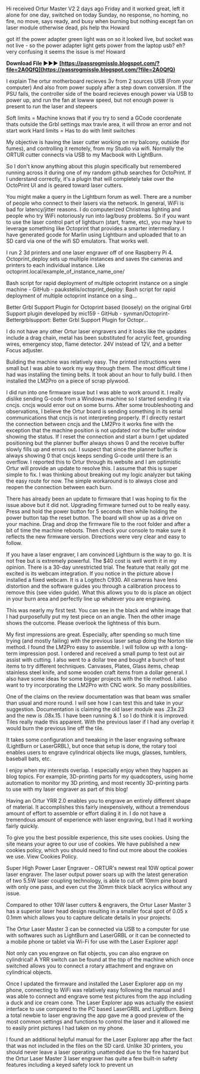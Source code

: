 Hi received Ortur Master V2 2 days ago Friday and it worked great, left it alone for one day, switched on today Sunday, no response, no homing, no fire, no move, says ready, and busy when burning but nothing except fan on laser module otherwise dead, pls help
thx
Howard
 
got it! the power adapter green light was on so it looked live, but socket was not live - so the power adapter light gets power from the laptop usb? eh? very confusing
it seems the issue is me!
Howard
 
**Download File ►►► [https://passrogmisslo.blogspot.com/?file=2A0QfQ](https://passrogmisslo.blogspot.com/?file=2A0QfQ)**


 
I explain
The ortur motherboard recieves 3v from 2 sources
USB (From your computer)
And also from power supply after a step down conversion.
If the PSU fails, the controller side of the board recieves enough power via USB to power up, and run the fan at lowww speed, but not enough power is present to run the laser and stepeers
 
Soft limits = Machine knows that if you try to send a GCode coordenate thats outside the Grbl settings max travle area, it will throw an error and not start work
Hard limits = Has to do with limit switches
 
My objective is having the laser cutter working on my balcony, outside (for fumes), and controlling it remotely, from my Studio via wifi.
Normally the ORTUR cutter connects via USB to my Macbook with LightBurn.
 
So I don't know anything about this plugin specifically but remembered running across it during one of my random github searches for OctoPrint. If I understand correctly, it's a plugin that will completely take over the OctoPrint UI and is geared toward laser cutters.
 
You might make a query in the Lightburn forum as well. There are a number of people who connect to their lasers via the network. In general, WiFi is bad for latency/jitter reasons. I do computerized Christmas lighting and people who try WiFi notoriously run into lag/busy problems. So if you want to use the laser control part of lightburn (start, frame, etc), you may have to leverage something like Octoprint that provides a smarter intermediary. I have generated gcode for Marlin using Lightburn and uploaded that to an SD card via one of the wifi SD emulators. That works well.

I run 2 3d printers and one laser engraver off of one Raspberry Pi 4. Octoprint\_deploy sets up multiple instances and saves the cameras and printers to each individual instance. Like octoprint.local/example\_of\_instance\_name\_one/
 
Bash script for rapid deployment of multiple octoprint instance on a single machine - GitHub - paukstelis/octoprint\_deploy: Bash script for rapid deployment of multiple octoprint instance on a sing...
 
Better Grbl Support Plugin for Octoprint based (loosely) on the original Grbl Support plugin developed by mic159 - GitHub - synman/Octoprint-Bettergrblsupport: Better Grbl Support Plugin for Octopr...
 
I do not have any other Ortur laser engravers and it looks like the updates include a drag chain, metal has been substituted for acrylic feet, grounding wires, emergency stop, flame detector. 24V instead of 12V, and a better Focus adjuster.
 
Building the machine was relatively easy. The printed instructions were small but I was able to work my way through them. The most difficult time I had was installing the timing belts. It took about an hour to fully build. I then installed the LM2Pro on a piece of scrap plywood.
 
I did run into one firmware issue but I was able to work around it. I really dislike sending G-code from a Windows machine so I started sending it via cncjs. cncjs would error out on some burns. After some troubleshooting and observations, I believe the Ortur board is sending something in its serial communications that cncjs is not interpreting properly. If I directly restart the connection between cncjs and the LM2Pro it works fine with the exception that the machine position is not updated nor the buffer window showing the status. If I reset the connection and start a burn I get updated positioning but the planner buffer always shows 0 and the receive buffer slowly fills up and errors out. I suspect that since the planner buffer is always showing 0 that cncjs keeps sending G-code until there is an overflow. I reported this to Ortur through its website and I am optimistic Ortur will provide an update to resolve this. I assume that this is super simple to fix. I was thinking about breaking out my logic analyzer but taking the easy route for now. The simple workaround is to always close and reopen the connection between each burn.
 
There has already been an update to firmware that I was hoping to fix the issue above but it did not. Upgrading firmware turned out to be really easy. Press and hold the power button for 5 seconds then while holding the power button tap the reset button. The board will show up as a drive on your machine. Drag and drop the firmware file to the root folder and after a bit of time the machine reboots. Then check your console to make sure it reflects the new firmware version. Directions were very clear and easy to follow.
 
If you have a laser engraver, I am convinced Lightburn is the way to go. It is not free but is extremely powerful. The $40 cost is well worth it in my opinion. There is a 30-day unrestricted trial. The feature that really got me excited is its webcam integration. If you notice in the picture above I installed a fixed webcam. It is a Logitech C930. All cameras have lens distortion and the software guides you through a calibration process to remove this (see video guide). What this allows you to do is place an object in your burn area and perfectly line up whatever you are engraving.
 
This was nearly my first test. You can see in the black and white image that I had purposefully put my test piece on an angle. Then the other image shows the outcome. Please overlook the lightness of this burn.
 
My first impressions are great. Especially, after spending so much time trying (and mostly failing) with the previous laser setup doing the Norton tile method. I found the LM2Pro easy to assemble. I will follow up with a long-term impression post. I ordered and received a small pump to test out air assist with cutting. I also went to a dollar tree and bought a bunch of test items to try different techniques. Canvases, Plates, Glass items, cheap stainless steel knife, and some wooden craft items from a dollar general. I also have some ideas for some bigger projects with the tile method. I also want to try incorporating the LM2Pro with CNC work. So many possibilities.
 
One of the claims on the review documentation was that beam was smaller than usual and more round. I will see how I can test this and take in your suggestion. Documentation is claiming the old laser module was .23x.23 and the new is .08x.15. I have been running & .1 so I do think it is improved. Tiles really made this apparent. With the previous laser if I had any overlap it would burn the previous line off the tile.
 
It takes some configuration and tweaking in the laser engraving software (LightBurn or LaserGRBL), but once that setup is done, the rotary tool enables users to engrave cylindrical objects like mugs, glasses, tumblers, baseball bats, etc.
 
I enjoy when my interests overlap. I especially enjoy when they happen as blog topics. For example, 3D-printing parts for my quadcopters, using home automation to monitor my 3D printing, and most recently 3D-printing parts to use with my laser engraver as part of this blog!
 
Having an Ortur YRR 2.0 enables you to engrave an entirely different shape of material. It accomplishes this fairly inexpensively, without a tremendous amount of effort to assemble or effort dialing it in. I do not have a tremendous amount of experience with laser engraving, but I had it working fairly quickly.
 
To give you the best possible experience, this site uses cookies. Using the site means your agree to our use of cookies. We have published a new cookies policy, which you should need to find out more about the cookies we use. View Cookies Policy.
 
Super High Power Laser Engraver - ORTUR's newest real 10W optical power laser engraver. The laser output power soars up with the latest generation of two 5.5W laser coupling technology, is able to cut off 10mm pine board with only one pass, and even cut the 30mm thick black acrylics without any issue.
 
Compared to other 10W laser cutters & engravers, the Ortur Laser Master 3 has a superior laser head design resulting in a smaller focal spot of 0.05 x 0.1mm which allows you to capture delicate details in your projects.
 
The Ortur Laser Master 3 can be connected via USB to a computer for use with softwares such as LightBurn and LaserGRBL or it can be connected to a mobile phone or tablet via Wi-Fi for use with the Laser Explorer app!
 
Not only can you engrave on flat objects, you can also engrave on cylindrical! A YRR switch can be found at the top of the machine which once switched allows you to connect a rotary attachment and engrave on cylindrical objects.
 
Once I updated the firmware and installed the Laser Explorer app on my phone, connecting to WiFi was relatively easy following the manual and I was able to connect and engrave some test pictures from the app including a duck and ice cream cone. The Laser Explorer app was actually the easiest interface to use compared to the PC based LaserGRBL and LightBurn. Being a total newbie to laser engraving the app gave me a good preview of the most common settings and functions to control the laser and it allowed me to easily print pictures I had taken on my phone.
 
I found an additional helpful manual for the Laser Explorer app after the fact that was not included in the files on the SD card. Unlike 3D printers, you should never leave a laser operating unattended due to the fire hazard but the Ortur Laser Master 3 laser engraver has quite a few built-in safety features including a keyed safety lock to prevent un